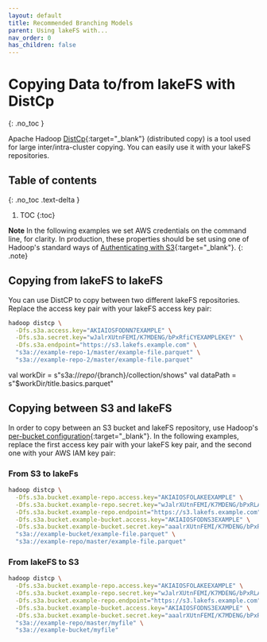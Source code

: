 ```yaml
---
layout: default
title: Recommended Branching Models
parent: Using lakeFS with...
nav_order: 0
has_children: false
---
```


# Copying Data to/from lakeFS with DistCp

{: .no_toc }

Apache Hadoop [DistCp](https://hadoop.apache.org/docs/current/hadoop-distcp/DistCp.html){:target="\_blank"} (distributed copy) is a tool used for large inter/intra-cluster copying. You can easily use it with your lakeFS repositories.

## Table of contents

{: .no_toc .text-delta }

1. TOC
   {:toc}

**Note**
In the following examples we set AWS credentials on the command line, for clarity. In production, these properties should be set using one of Hadoop's standard ways of [Authenticating with S3](https://hadoop.apache.org/docs/current/hadoop-aws/tools/hadoop-aws/index.html#Authenticating_with_S3){:target="\_blank"}.
{: .note}

## Copying from lakeFS to lakeFS

You can use DistCP to copy between two different lakeFS repositories. Replace the access key pair with your lakeFS access key pair:

```bash
hadoop distcp \
  -Dfs.s3a.access.key="AKIAIOSFODNN7EXAMPLE" \
  -Dfs.s3a.secret.key="wJalrXUtnFEMI/K7MDENG/bPxRfiCYEXAMPLEKEY" \
  -Dfs.s3a.endpoint="https://s3.lakefs.example.com" \
  "s3a://example-repo-1/master/example-file.parquet" \
  "s3a://example-repo-2/master/example-file.parquet"
```

val workDir = s"s3a://${repo}/${branch}/collection/shows"
val dataPath = s"\$workDir/title.basics.parquet"

## Copying between S3 and lakeFS

In order to copy between an S3 bucket and lakeFS repository, use Hadoop's [per-bucket configuration](https://hadoop.apache.org/docs/current/hadoop-aws/tools/hadoop-aws/index.html#Configuring_different_S3_buckets_with_Per-Bucket_Configuration){:target="\_blank"}.
In the following examples, replace the first access key pair with your lakeFS key pair, and the second one with your AWS IAM key pair:

### From S3 to lakeFs

```bash
hadoop distcp \
  -Dfs.s3a.bucket.example-repo.access.key="AKIAIOSFOLAKEEXAMPLE" \
  -Dfs.s3a.bucket.example-repo.secret.key="wJalrXUtnFEMI/K7MDENG/bPxRLAKEEXAMPLEKEY" \
  -Dfs.s3a.bucket.example-repo.endpoint="https://s3.lakefs.example.com" \
  -Dfs.s3a.bucket.example-bucket.access.key="AKIAIOSFODNS3EXAMPLE" \
  -Dfs.s3a.bucket.example-bucket.secret.key="aaalrXUtnFEMI/K7MDENG/bPxRfiS3EXAMPLEKEY" \
  "s3a://example-bucket/example-file.parquet" \
  "s3a://example-repo/master/example-file.parquet"
```

### From lakeFS to S3

```bash
hadoop distcp \
  -Dfs.s3a.bucket.example-repo.access.key="AKIAIOSFOLAKEEXAMPLE" \
  -Dfs.s3a.bucket.example-repo.secret.key="wJalrXUtnFEMI/K7MDENG/bPxRLAKEEXAMPLEKEY" \
  -Dfs.s3a.bucket.example-repo.endpoint="https://s3.lakefs.example.com" \
  -Dfs.s3a.bucket.example-bucket.access.key="AKIAIOSFODNS3EXAMPLE" \
  -Dfs.s3a.bucket.example-bucket.secret.key="aaalrXUtnFEMI/K7MDENG/bPxRfiS3EXAMPLEKEY" \
  "s3a://example-repo/master/myfile" \
  "s3a://example-bucket/myfile"
```
